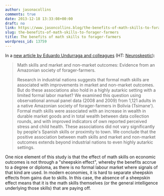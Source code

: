 ```yaml
---
author: jasonacollins
comments: true
date: 2013-12-18 13:33:08+00:00
draft: no
link: https://www.jasoncollins.blog/the-benefits-of-math-skills-to-forager-farmers/
slug: the-benefits-of-math-skills-to-forager-farmers
title: The benefits of math skills to forager-farmers
wordpress_id: 13759
---
```


In a [new article by Eduardo Undurraga and colleagues](https://doi.org/10.1016/j.econedurev.2013.09.004) (HT: [Neuroskeptic](https://twitter.com/Neuro_Skeptic)):


<blockquote>Math skills and market and non-market outcomes: Evidence from an Amazonian society of forager-farmers.

Research in industrial nations suggests that formal math skills are associated with improvements in market and non-market outcomes. But do these associations also hold in a highly autarkic setting with a limited formal labor market? We examined this question using observational annual panel data (2008 and 2009) from 1,121 adults in a native Amazonian society of forager-farmers in Bolivia (Tsimane'). Formal math skills were associated with an increase in wealth in durable market goods and in total wealth between data collection rounds, and with improved indicators of own reported perceived stress and child health. These associations did not vary significantly by people's Spanish skills or proximity to town. We conclude that the positive association between math skills and market and non-market outcomes extends beyond industrial nations to even highly autarkic settings.</blockquote>


One nice element of this study is that the effect of math skills on economic outcomes is not through a "sheepskin effect", whereby the benefits accrue to a degree or diploma, as there is no formal labour market where signals of that kind are used. In modern economies, it is hard to separate sheepskin effects from gains due to skills. In this case, the absence of a sheepskin effect means that it is the math skills themselves (or the general intelligence underlying those skills) that are paying off.
